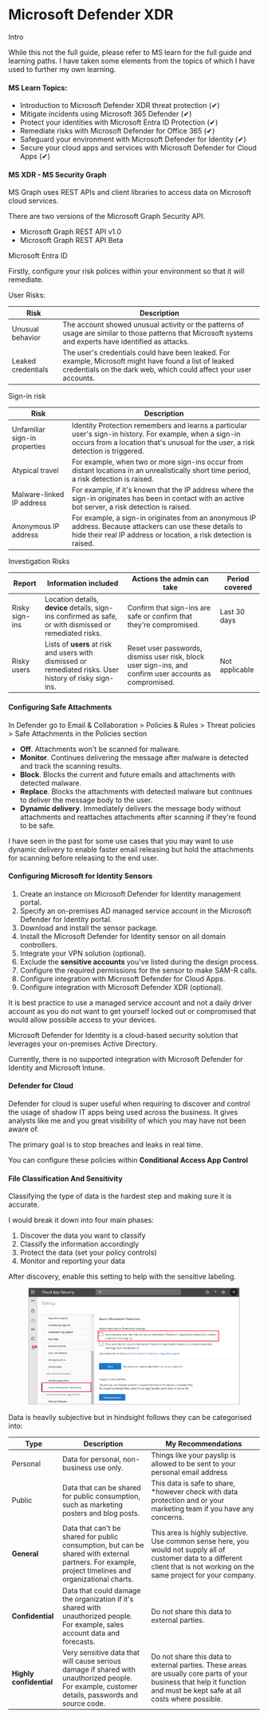 # Microsoft Defender XDR

Intro

While this not the full guide, please refer to MS learn for the full guide and learning paths. I have taken some elements from the topics of which I have used to further my own learning.&#x20;

#### MS Learn Topics:

* Introduction to Microsoft Defender XDR threat protection (✔)
* Mitigate incidents using Microsoft 365 Defender (✔)
* Protect your identities with Microsoft Entra ID Protection (✔)
* Remediate risks with Microsoft Defender for Office 365 (✔)
* Safeguard your environment with Microsoft Defender for Identity (✔)&#x20;
* Secure your cloud apps and services with Microsoft Defender for Cloud Apps (✔)

#### MS XDR - MS Security Graph

MS Graph uses REST APIs and client libraries to access data on Microsoft cloud services.

There are two versions of the Microsoft Graph Security API.

* Microsoft Graph REST API v1.0
* Microsoft Graph REST API Beta

Microsoft Entra ID

Firstly, configure your risk polices within your environment so that it will remediate.

User Risks:

| Risk               | Description                                                                                                                                                                 |
| ------------------ | --------------------------------------------------------------------------------------------------------------------------------------------------------------------------- |
| Unusual behavior   | The account showed unusual activity or the patterns of usage are similar to those patterns that Microsoft systems and experts have identified as attacks.                   |
| Leaked credentials | The user's credentials could have been leaked. For example, Microsoft might have found a list of leaked credentials on the dark web, which could affect your user accounts. |



Sign-in risk

| Risk                          | Description                                                                                                                                                                                  |
| ----------------------------- | -------------------------------------------------------------------------------------------------------------------------------------------------------------------------------------------- |
| Unfamiliar sign-in properties | Identity Protection remembers and learns a particular user's sign-in history. For example, when a sign-in occurs from a location that's unusual for the user, a risk detection is triggered. |
| Atypical travel               | For example, when two or more sign-ins occur from distant locations in an unrealistically short time period, a risk detection is raised.                                                     |
| Malware-linked IP address     | For example, if it's known that the IP address where the sign-in originates has been in contact with an active bot server, a risk detection is raised.                                       |
| Anonymous IP address          | For example, a sign-in originates from an anonymous IP address. Because attackers can use these details to hide their real IP address or location, a risk detection is raised.               |

Investigation Risks

| Report         | Information included                                                                                     | Actions the admin can take                                                                              | Period covered |
| -------------- | -------------------------------------------------------------------------------------------------------- | ------------------------------------------------------------------------------------------------------- | -------------- |
| Risky sign-ins | Location details, **device** details, sign-ins confirmed as safe, or with dismissed or remediated risks. | Confirm that sign-ins are safe or confirm that they're compromised.                                     | Last 30 days   |
| Risky users    | Lists of **users** at risk and users with dismissed or remediated risks. User history of risky sign-ins. | Reset user passwords, dismiss user risk, block user sign-ins, and confirm user accounts as compromised. | Not applicable |



#### Configuring Safe Attachments

In Defender go to Email & Collaboration > Policies & Rules > Threat policies > Safe Attachments in the Policies section

* **Off**. Attachments won't be scanned for malware.
* **Monitor**. Continues delivering the message after malware is detected and track the scanning results.
* **Block**. Blocks the current and future emails and attachments with detected malware.
* **Replace**. Blocks the attachments with detected malware but continues to deliver the message body to the user.
* **Dynamic delivery**. Immediately delivers the message body without attachments and reattaches attachments after scanning if they're found to be safe.

I have seen in the past for some use cases that you may want to use dynamic delivery to enable faster email releasing but hold the attachments for scanning before releasing to the end user.

#### Configuring Microsoft for Identity Sensors

1. Create an instance on Microsoft Defender for Identity management portal.
2. Specify an on-premises AD managed service account in the Microsoft Defender for Identity portal.
3. Download and install the sensor package.
4. Install the Microsoft Defender for Identity sensor on all domain controllers.
5. Integrate your VPN solution (optional).
6. Exclude the **sensitive accounts** you've listed during the design process.
7. Configure the required permissions for the sensor to make SAM-R calls.
8. Configure integration with Microsoft Defender for Cloud Apps.
9. Configure integration with Microsoft Defender XDR (optional).

It is best practice to use a managed service account and not a daily driver account as you  do not want to get yourself locked out or compromised that would allow possible access to your devices.

Microsoft Defender for Identity is a cloud-based security solution that leverages your on-premises Active Directory.

Currently, there is no supported integration with Microsoft Defender for Identity and Microsoft Intune.

#### Defender for Cloud

Defender for cloud is super useful when requiring to discover and control the usage of shadow IT apps being used across the business. It gives analysts like me and you great visibility of which you may have not been aware of.

The primary goal is to stop breaches and leaks in real time.

You can configure these policies within **Conditional Access App Control**



#### File Classification And Sensitivity

Classifying the type of data is the hardest step and making sure it is accurate.

I would break it down into four main phases:

1. Discover the data you want to classify
2. Classify the information accordingly
3. Protect the data (set your policy controls)
4. Monitor and reporting your data

After discovery,  enable this setting to help with the sensitive labeling.

<figure><img src="../../.gitbook/assets/phase-2-classify-sensitive-information.png" alt=""><figcaption></figcaption></figure>

Data is heavily subjective but in hindsight follows they can be categorised into:



| Type                    | Description                                                                                                                                           | My Recommendations                                                                                                                                                               |
| ----------------------- | ----------------------------------------------------------------------------------------------------------------------------------------------------- | -------------------------------------------------------------------------------------------------------------------------------------------------------------------------------- |
| Personal                | Data for personal, non-business use only.                                                                                                             | Things like your payslip is allowed to be sent to your personal email address                                                                                                    |
| Public                  | Data that can be shared for public consumption, such as marketing posters and blog posts.                                                             | This data is safe to share, \*however check with data protection and or your marketing team if you have any concerns.                                                            |
| **General**             | Data that can't be shared for public consumption, but can be shared with external partners. For example, project timelines and organizational charts. | This area is highly subjective. Use common sense here, you would not supply all of customer data to a different client that is not working on the same project for your company. |
| **Confidential**        | Data that could damage the organization if it's shared with unauthorized people. For example, sales account data and forecasts.                       | Do not share this data to external parties.                                                                                                                                      |
| **Highly confidential** | Very sensitive data that will cause serious damage if shared with unauthorized people. For example, customer details, passwords and source code.      | Do not share this data to external parties. These areas are usually core parts of your business that help it function and must be kept safe at all costs where possible.         |
